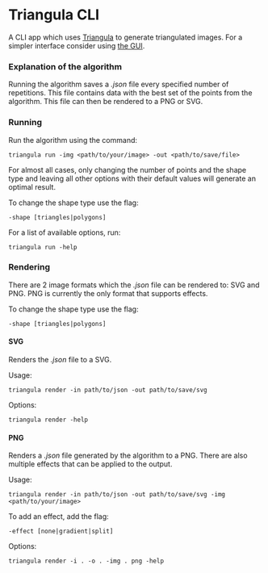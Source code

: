 # Triangula CLI

A CLI app which uses [Triangula](https://github.com/RH12503/Triangula) to generate triangulated images. For a simpler interface consider using [the GUI](https://github.com/RH12503/Triangula-GUI). 

### Explanation of the algorithm
Running the algorithm saves a _.json_ file every specified number of repetitions. This file contains data with the best set of the points from the algorithm. This file can then be rendered to a PNG or SVG. 

### Running
Run the algorithm using the command:
```
triangula run -img <path/to/your/image> -out <path/to/save/file>
```
For almost all cases, only changing the number of points and the shape type and leaving all other options with their default values will generate an optimal result. 

To change the shape type use the flag:
```
-shape [triangles|polygons]
```


For a list of available options, run:
```
triangula run -help
```

### Rendering

There are 2 image formats which the _.json_ file can be rendered to: SVG and PNG. PNG is currently the only format that supports effects. 

To change the shape type use the flag:
```
-shape [triangles|polygons]
```

#### SVG
Renders the _.json_ file to a SVG. 

Usage:
```
triangula render -in path/to/json -out path/to/save/svg
```

Options: 
```
triangula render -help
```

#### PNG
Renders a _.json_ file generated by the algorithm to a PNG. There are also multiple effects that can be applied to the output. 

Usage:
```
triangula render -in path/to/json -out path/to/save/svg -img <path/to/your/image>
```

To add an effect, add the flag:
```
-effect [none|gradient|split]
```

Options: 
```
triangula render -i . -o . -img . png -help
```
